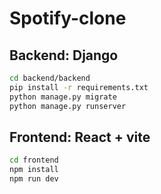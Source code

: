 # Spotify-clone

## Backend: Django
```bash
cd backend/backend 
pip install -r requirements.txt
python manage.py migrate
python manage.py runserver
```

## Frontend: React + vite
```bash
cd frontend 
npm install
npm run dev
```
